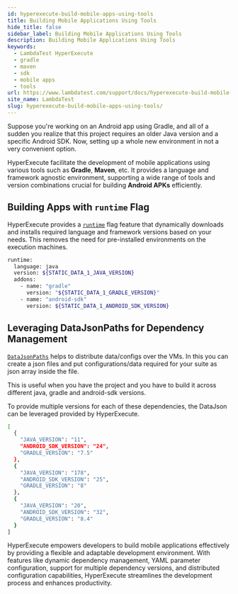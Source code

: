 ```yaml
---
id: hyperexecute-build-mobile-apps-using-tools
title: Building Mobile Applications Using Tools
hide_title: false
sidebar_label: Building Mobile Applications Using Tools
description: Building Mobile Applications Using Tools
keywords:
  - LambdaTest HyperExecute
  - gradle
  - maven
  - sdk
  - mobile apps
  - tools
url: https://www.lambdatest.com/support/docs/hyperexecute-build-mobile-apps-using-tools/
site_name: LambdaTest
slug: hyperexecute-build-mobile-apps-using-tools/
--- 
```


<script type="application/ld+json"
      dangerouslySetInnerHTML={{ __html: JSON.stringify({
       "@context": "https://schema.org",
        "@type": "BreadcrumbList",
        "itemListElement": [{
          "@type": "ListItem",
          "position": 1,
          "name": "Home",
          "item": "https://www.lambdatest.com"
        },{
          "@type": "ListItem",
          "position": 2,
          "name": "Support",
          "item": "https://www.lambdatest.com/support/docs/"
        },{
          "@type": "ListItem",
          "position": 3,
          "name": "Use Cases",
          "item": "https://www.lambdatest.com/support/docs/hyperexecute-build-mobile-apps-using-tools/"
        }]
      })
    }}
></script>

Suppose you're working on an Android app using Gradle, and all of a sudden you realize that this project requires an older Java version and a specific Android SDK. Now, setting up a whole new environment in not a very convenient option.

HyperExecute facilitate the development of mobile applications using various tools such as **Gradle**, **Maven**, etc. It provides a language and framework agnostic environment, supporting a wide range of tools and version combinations crucial for building **Android APKs** efficiently.

## Building Apps with `runtime` Flag

HyperExecute provides a [`runtime`](https://www.lambdatest.com/support/docs/deep-dive-into-hyperexecute-yaml/#runtime) flag feature that dynamically downloads and installs required language and framework versions based on your needs. This removes the need for pre-installed environments on the execution machines.

```bash
runtime:
  language: java
  version: ${STATIC_DATA_1_JAVA_VERSION}
  addons:
    - name: "gradle"
      version: "${STATIC_DATA_1_GRADLE_VERSION}"
    - name: "android-sdk"
      version: ${STATIC_DATA_1_ANDROID_SDK_VERSION}
```

## Leveraging DataJsonPaths for Dependency Management

[`DataJsonPaths`](https://www.lambdatest.com/support/docs/deep-dive-into-hyperexecute-yaml/#datajsonpath) helps to distribute data/configs over the VMs. In this you can create a json files and put configurations/data required for your suite as json array inside the file.

This is useful when you have the project and you have to build it across different java, gradle and android-sdk versions.

To provide multiple versions for each of these dependencies, the DataJson can be leveraged provided by HyperExecute.

```bash
[
  {
    "JAVA_VERSION": "11",
    "ANDROID_SDK_VERSION": "24",
    "GRADLE_VERSION": "7.5"
  },
  {
    "JAVA_VERSION": "178",
    "ANDROID_SDK_VERSION": "25",
    "GRADLE_VERSION": "8"
  },
  {
    "JAVA_VERSION": "20",
    "ANDROID_SDK_VERSION": "32",
    "GRADLE_VERSION": "8.4"
  }
]
```

HyperExecute empowers developers to build mobile applications effectively by providing a flexible and adaptable development environment. With features like dynamic dependency management, YAML parameter configuration, support for multiple dependency versions, and distributed configuration capabilities, HyperExecute streamlines the development process and enhances productivity.